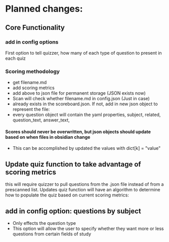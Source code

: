 # Planned changes:
## Core Functionality
### add in config options
First option to tell quizzer, how many of each type of question to present in each quiz
### Scoring methodology
- get filename.md
- add scoring metrics
- add above to json file for permanent storage (JSON exists now)
- Scan will check whether filename.md in config.json (Just in case) 
- already exists in the scoreboard.json. If not, add in new json object to represent the file:
- every question object will contain the yaml properties, subject, related, question_text, answer_text, 
#### Scores should never be overwritten, but json objects should update based on when files in obsidian change
- This can be accomplished by updated the values with dict[k] = "value"
## Update quiz function to take advantage of scoring metrics
this will require quizzer to pull questions from the .json file instead of from a prescanned list.
Updates quiz function will have an algorithm to determine how to populate the quiz based on current scoring metrics:
## add in config option: questions by subject
- Only effects the question type
- This option will allow the user to specify whether they want more or less questions from certain fields of study